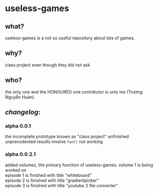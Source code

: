 # useless-games
## what?
useless-games is a not so useful repository about lots of games.
## why?
class project even though they did not ask
## who?
the only one and the HONOURED one contributor is only me (Trương Nguyễn Huân)
## *changelog*:
### alpha 0.0.1
the incomplete prototype known as "class project"
unfinished unprecedented results involve `fun()` not working
### alpha 0.0.2.1
added volumes, the primary function of useless-games. volume 1 is being worked on<br>
episode 1 is finished with title "whiteboard"<br>
episode 2 is finished with title "gradientpicker"<br>
episode 3 is finished with title "youtube 2 file converter"

